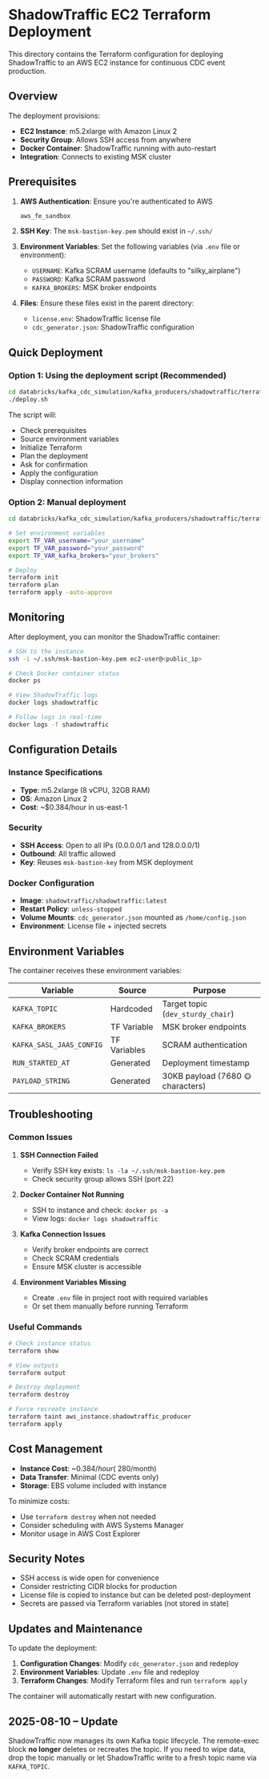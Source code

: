 # ShadowTraffic EC2 Terraform Deployment

This directory contains the Terraform configuration for deploying ShadowTraffic to an AWS EC2 instance for continuous CDC event production.

## Overview

The deployment provisions:
- **EC2 Instance**: m5.2xlarge with Amazon Linux 2
- **Security Group**: Allows SSH access from anywhere
- **Docker Container**: ShadowTraffic running with auto-restart
- **Integration**: Connects to existing MSK cluster

## Prerequisites

1. **AWS Authentication**: Ensure you're authenticated to AWS
   ```bash
   aws_fe_sandbox
   ```

2. **SSH Key**: The `msk-bastion-key.pem` should exist in `~/.ssh/`

3. **Environment Variables**: Set the following variables (via `.env` file or environment):
   - `USERNAME`: Kafka SCRAM username (defaults to "silky_airplane")
   - `PASSWORD`: Kafka SCRAM password
   - `KAFKA_BROKERS`: MSK broker endpoints

4. **Files**: Ensure these files exist in the parent directory:
   - `license.env`: ShadowTraffic license file
   - `cdc_generator.json`: ShadowTraffic configuration

## Quick Deployment

### Option 1: Using the deployment script (Recommended)

```bash
cd databricks/kafka_cdc_simulation/kafka_producers/shadowtraffic/terraform
./deploy.sh
```

The script will:
- Check prerequisites
- Source environment variables
- Initialize Terraform
- Plan the deployment
- Ask for confirmation
- Apply the configuration
- Display connection information

### Option 2: Manual deployment

```bash
cd databricks/kafka_cdc_simulation/kafka_producers/shadowtraffic/terraform

# Set environment variables
export TF_VAR_username="your_username"
export TF_VAR_password="your_password"
export TF_VAR_kafka_brokers="your_brokers"

# Deploy
terraform init
terraform plan
terraform apply -auto-approve
```

## Monitoring

After deployment, you can monitor the ShadowTraffic container:

```bash
# SSH to the instance
ssh -i ~/.ssh/msk-bastion-key.pem ec2-user@<public_ip>

# Check Docker container status
docker ps

# View ShadowTraffic logs
docker logs shadowtraffic

# Follow logs in real-time
docker logs -f shadowtraffic
```

## Configuration Details

### Instance Specifications
- **Type**: m5.2xlarge (8 vCPU, 32GB RAM)
- **OS**: Amazon Linux 2
- **Cost**: ~$0.384/hour in us-east-1

### Security
- **SSH Access**: Open to all IPs (0.0.0.0/1 and 128.0.0.0/1)
- **Outbound**: All traffic allowed
- **Key**: Reuses `msk-bastion-key` from MSK deployment

### Docker Configuration
- **Image**: `shadowtraffic/shadowtraffic:latest`
- **Restart Policy**: `unless-stopped`
- **Volume Mounts**: `cdc_generator.json` mounted as `/home/config.json`
- **Environment**: License file + injected secrets

## Environment Variables

The container receives these environment variables:

| Variable | Source | Purpose |
|----------|--------|---------|
| `KAFKA_TOPIC` | Hardcoded | Target topic (`dev_sturdy_chair`) |
| `KAFKA_BROKERS` | TF Variable | MSK broker endpoints |
| `KAFKA_SASL_JAAS_CONFIG` | TF Variables | SCRAM authentication |
| `RUN_STARTED_AT` | Generated | Deployment timestamp |
| `PAYLOAD_STRING` | Generated | 30KB payload (7680 🌞 characters) |

## Troubleshooting

### Common Issues

1. **SSH Connection Failed**
   - Verify SSH key exists: `ls -la ~/.ssh/msk-bastion-key.pem`
   - Check security group allows SSH (port 22)

2. **Docker Container Not Running**
   - SSH to instance and check: `docker ps -a`
   - View logs: `docker logs shadowtraffic`

3. **Kafka Connection Issues**
   - Verify broker endpoints are correct
   - Check SCRAM credentials
   - Ensure MSK cluster is accessible

4. **Environment Variables Missing**
   - Create `.env` file in project root with required variables
   - Or set them manually before running Terraform

### Useful Commands

```bash
# Check instance status
terraform show

# View outputs
terraform output

# Destroy deployment
terraform destroy

# Force recreate instance
terraform taint aws_instance.shadowtraffic_producer
terraform apply
```

## Cost Management

- **Instance Cost**: ~$0.384/hour (~$280/month)
- **Data Transfer**: Minimal (CDC events only)
- **Storage**: EBS volume included with instance

To minimize costs:
- Use `terraform destroy` when not needed
- Consider scheduling with AWS Systems Manager
- Monitor usage in AWS Cost Explorer

## Security Notes

- SSH access is wide open for convenience
- Consider restricting CIDR blocks for production
- License file is copied to instance but can be deleted post-deployment
- Secrets are passed via Terraform variables (not stored in state)

## Updates and Maintenance

To update the deployment:

1. **Configuration Changes**: Modify `cdc_generator.json` and redeploy
2. **Environment Variables**: Update `.env` file and redeploy
3. **Terraform Changes**: Modify Terraform files and run `terraform apply`

The container will automatically restart with new configuration. 

## 2025-08-10 – Update

ShadowTraffic now manages its own Kafka topic lifecycle.  The remote-exec block **no longer** deletes or recreates the topic.  If you need to wipe data, drop the topic manually or let ShadowTraffic write to a fresh topic name via `KAFKA_TOPIC`. 